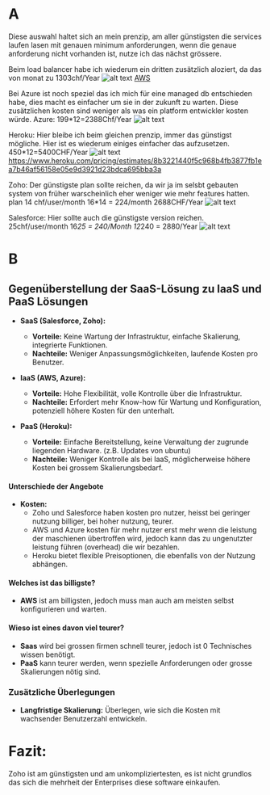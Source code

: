 # A
Diese auswahl haltet sich an mein prenzip, am aller günstigsten die services laufen lasen mit genauen minimum anforderungen, wenn die genaue anforderung nicht vorhanden ist, nutze ich das nächst grössere.

Beim load balancer habe ich wiederum ein dritten zusätzlich aloziert, da das von monat zu 
1303chf/Year
![alt text](image-54.png)
[AWS](c341c9d8-8935-4859-b59e-e0cdfd194b9e.pdf)

Bei Azure ist noch speziel das ich mich für eine managed db entschieden habe, dies macht es einfacher um sie in der zukunft zu warten. Diese zusätzlichen kosten sind weniger als was ein platform entwickler kosten würde.
Azure:
199*12=2388Chf/Year
![alt text](image-56.png)

Heroku:
Hier bleibe ich beim gleichen prenzip, immer das günstigst mögliche. Hier ist es wiederum einiges einfacher das aufzusetzen.
450*12=5400CHF/Year
![alt text](image-59.png)
https://www.heroku.com/pricing/estimates/8b3221440f5c968b4fb3877fb1ea7b46af56158e05e9d3921d23bdca695bba3a

Zoho:
Der günstigste plan sollte reichen, da wir ja im selsbt gebauten system von früher warscheinlich eher weniger wie mehr features hatten.
plan 14 chf/user/month
 16*14 = 224/month
 2688CHF/Year
 ![alt text](image-61.png)

Salesforce:
Hier sollte auch die günstigste version reichen.
25chf/user/month
 16*25 = 240/Month
 12*240 = 2880/Year
![alt text](image-60.png)

# B
## Gegenüberstellung der SaaS-Lösung zu IaaS und PaaS Lösungen

- **SaaS (Salesforce, Zoho):** 
  - **Vorteile:** Keine Wartung der Infrastruktur, einfache Skalierung, integrierte Funktionen.
  - **Nachteile:** Weniger Anpassungsmöglichkeiten, laufende Kosten pro Benutzer.
  
- **IaaS (AWS, Azure):** 
  - **Vorteile:** Hohe Flexibilität, volle Kontrolle über die Infrastruktur.
  - **Nachteile:** Erfordert mehr Know-how für Wartung und Konfiguration, potenziell höhere Kosten für den unterhalt.

- **PaaS (Heroku):** 
  - **Vorteile:** Einfache Bereitstellung, keine Verwaltung der zugrunde liegenden Hardware. (z.B. Updates von ubuntu)
  - **Nachteile:** Weniger Kontrolle als bei IaaS, möglicherweise höhere Kosten bei grossem Skalierungsbedarf.

#### Unterschiede der Angebote

- **Kosten:** 
  - Zoho und Salesforce haben kosten pro nutzer, heisst bei geringer nutzung billiger, bei hoher nutzung, teurer. 
  - AWS und Azure kosten für mehr nutzer erst mehr wenn die leistung der maschienen übertroffen wird, jedoch kann das zu ungenutzter leistung führen (overhead) die wir bezahlen. 
  - Heroku bietet flexible Preisoptionen, die ebenfalls von der Nutzung abhängen.

#### Welches ist das billigste?

- **AWS** ist am billigsten, jedoch muss man auch am meisten selbst konfigurieren und warten.

#### Wieso ist eines davon viel teurer?

- **Saas** wird bei grossen firmen schnell teurer, jedoch ist 0 Technisches wissen benötigt.
- **PaaS** kann teurer werden, wenn spezielle Anforderungen oder grosse Skalierungen nötig sind.

### Zusätzliche Überlegungen

- **Langfristige Skalierung:** Überlegen, wie sich die Kosten mit wachsender Benutzerzahl entwickeln.

# Fazit:

Zoho ist am günstigsten und am unkompliziertesten, es ist nicht grundlos das sich die mehrheit der Enterprises diese software einkaufen.